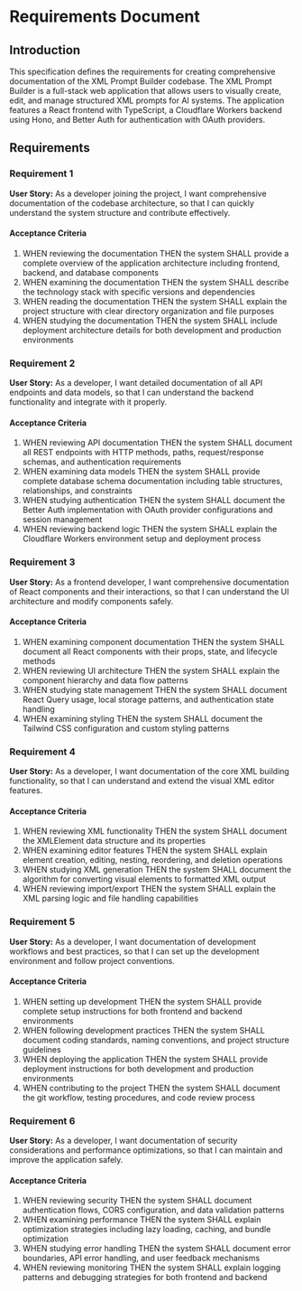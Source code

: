 # Requirements Document

## Introduction

This specification defines the requirements for creating comprehensive documentation of the XML Prompt Builder codebase. The XML Prompt Builder is a full-stack web application that allows users to visually create, edit, and manage structured XML prompts for AI systems. The application features a React frontend with TypeScript, a Cloudflare Workers backend using Hono, and Better Auth for authentication with OAuth providers.

## Requirements

### Requirement 1

**User Story:** As a developer joining the project, I want comprehensive documentation of the codebase architecture, so that I can quickly understand the system structure and contribute effectively.

#### Acceptance Criteria

1. WHEN reviewing the documentation THEN the system SHALL provide a complete overview of the application architecture including frontend, backend, and database components
2. WHEN examining the documentation THEN the system SHALL describe the technology stack with specific versions and dependencies
3. WHEN reading the documentation THEN the system SHALL explain the project structure with clear directory organization and file purposes
4. WHEN studying the documentation THEN the system SHALL include deployment architecture details for both development and production environments

### Requirement 2

**User Story:** As a developer, I want detailed documentation of all API endpoints and data models, so that I can understand the backend functionality and integrate with it properly.

#### Acceptance Criteria

1. WHEN reviewing API documentation THEN the system SHALL document all REST endpoints with HTTP methods, paths, request/response schemas, and authentication requirements
2. WHEN examining data models THEN the system SHALL provide complete database schema documentation including table structures, relationships, and constraints
3. WHEN studying authentication THEN the system SHALL document the Better Auth implementation with OAuth provider configurations and session management
4. WHEN reviewing backend logic THEN the system SHALL explain the Cloudflare Workers environment setup and deployment process

### Requirement 3

**User Story:** As a frontend developer, I want comprehensive documentation of React components and their interactions, so that I can understand the UI architecture and modify components safely.

#### Acceptance Criteria

1. WHEN examining component documentation THEN the system SHALL document all React components with their props, state, and lifecycle methods
2. WHEN reviewing UI architecture THEN the system SHALL explain the component hierarchy and data flow patterns
3. WHEN studying state management THEN the system SHALL document React Query usage, local storage patterns, and authentication state handling
4. WHEN examining styling THEN the system SHALL document the Tailwind CSS configuration and custom styling patterns

### Requirement 4

**User Story:** As a developer, I want documentation of the core XML building functionality, so that I can understand and extend the visual XML editor features.

#### Acceptance Criteria

1. WHEN reviewing XML functionality THEN the system SHALL document the XMLElement data structure and its properties
2. WHEN examining editor features THEN the system SHALL explain element creation, editing, nesting, reordering, and deletion operations
3. WHEN studying XML generation THEN the system SHALL document the algorithm for converting visual elements to formatted XML output
4. WHEN reviewing import/export THEN the system SHALL explain the XML parsing logic and file handling capabilities

### Requirement 5

**User Story:** As a developer, I want documentation of development workflows and best practices, so that I can set up the development environment and follow project conventions.

#### Acceptance Criteria

1. WHEN setting up development THEN the system SHALL provide complete setup instructions for both frontend and backend environments
2. WHEN following development practices THEN the system SHALL document coding standards, naming conventions, and project structure guidelines
3. WHEN deploying the application THEN the system SHALL provide deployment instructions for both development and production environments
4. WHEN contributing to the project THEN the system SHALL document the git workflow, testing procedures, and code review process

### Requirement 6

**User Story:** As a developer, I want documentation of security considerations and performance optimizations, so that I can maintain and improve the application safely.

#### Acceptance Criteria

1. WHEN reviewing security THEN the system SHALL document authentication flows, CORS configuration, and data validation patterns
2. WHEN examining performance THEN the system SHALL explain optimization strategies including lazy loading, caching, and bundle optimization
3. WHEN studying error handling THEN the system SHALL document error boundaries, API error handling, and user feedback mechanisms
4. WHEN reviewing monitoring THEN the system SHALL explain logging patterns and debugging strategies for both frontend and backend